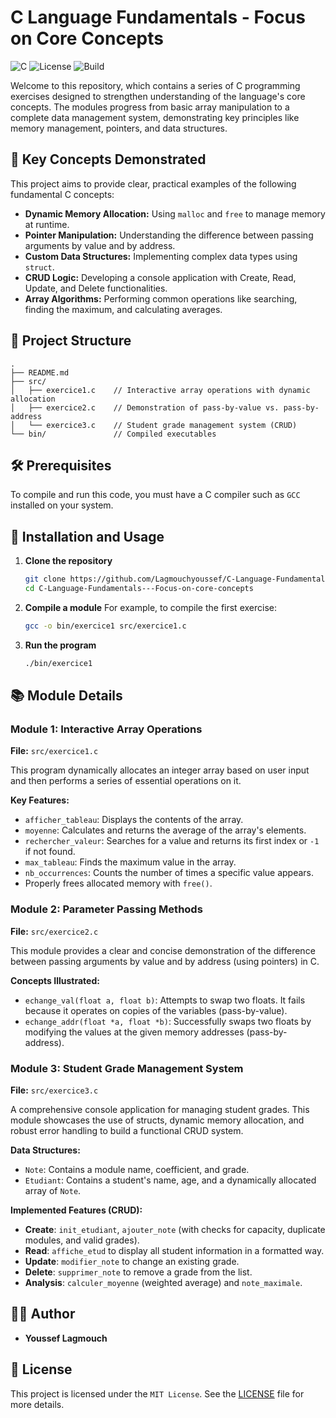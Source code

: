 # C Language Fundamentals - Focus on Core Concepts

![C](https://img.shields.io/badge/C-11-blue.svg)
![License](https://img.shields.io/badge/License-MIT-green.svg)
![Build](https://img.shields.io/badge/Build-Passing-brightgreen.svg)

Welcome to this repository, which contains a series of C programming exercises designed to strengthen understanding of the language's core concepts. The modules progress from basic array manipulation to a complete data management system, demonstrating key principles like memory management, pointers, and data structures.

## 🎯 Key Concepts Demonstrated

This project aims to provide clear, practical examples of the following fundamental C concepts:

- **Dynamic Memory Allocation:** Using `malloc` and `free` to manage memory at runtime.
- **Pointer Manipulation:** Understanding the difference between passing arguments by value and by address.
- **Custom Data Structures:** Implementing complex data types using `struct`.
- **CRUD Logic:** Developing a console application with Create, Read, Update, and Delete functionalities.
- **Array Algorithms:** Performing common operations like searching, finding the maximum, and calculating averages.

## 📁 Project Structure

```
.
├── README.md
├── src/
│   ├── exercice1.c    // Interactive array operations with dynamic allocation
│   ├── exercice2.c    // Demonstration of pass-by-value vs. pass-by-address
│   └── exercice3.c    // Student grade management system (CRUD)
└── bin/               // Compiled executables
```

## 🛠️ Prerequisites

To compile and run this code, you must have a C compiler such as `GCC` installed on your system.

## 🚀 Installation and Usage

1.  **Clone the repository**
    ```bash
    git clone https://github.com/Lagmouchyoussef/C-Language-Fundamentals---Focus-on-core-concepts.git
    cd C-Language-Fundamentals---Focus-on-core-concepts
    ```

2.  **Compile a module**
    For example, to compile the first exercise:
    ```bash
    gcc -o bin/exercice1 src/exercice1.c
    ```

3.  **Run the program**
    ```bash
    ./bin/exercice1
    ```

## 📚 Module Details

### Module 1: Interactive Array Operations

**File:** `src/exercice1.c`

This program dynamically allocates an integer array based on user input and then performs a series of essential operations on it.

**Key Features:**
- `afficher_tableau`: Displays the contents of the array.
- `moyenne`: Calculates and returns the average of the array's elements.
- `rechercher_valeur`: Searches for a value and returns its first index or `-1` if not found.
- `max_tableau`: Finds the maximum value in the array.
- `nb_occurrences`: Counts the number of times a specific value appears.
- Properly frees allocated memory with `free()`.

### Module 2: Parameter Passing Methods

**File:** `src/exercice2.c`

This module provides a clear and concise demonstration of the difference between passing arguments by value and by address (using pointers) in C.

**Concepts Illustrated:**
- `echange_val(float a, float b)`: Attempts to swap two floats. It fails because it operates on copies of the variables (pass-by-value).
- `echange_addr(float *a, float *b)`: Successfully swaps two floats by modifying the values at the given memory addresses (pass-by-address).

### Module 3: Student Grade Management System

**File:** `src/exercice3.c`

A comprehensive console application for managing student grades. This module showcases the use of structs, dynamic memory allocation, and robust error handling to build a functional CRUD system.

**Data Structures:**
- `Note`: Contains a module name, coefficient, and grade.
- `Etudiant`: Contains a student's name, age, and a dynamically allocated array of `Note`.

**Implemented Features (CRUD):**
- **Create**: `init_etudiant`, `ajouter_note` (with checks for capacity, duplicate modules, and valid grades).
- **Read**: `affiche_etud` to display all student information in a formatted way.
- **Update**: `modifier_note` to change an existing grade.
- **Delete**: `supprimer_note` to remove a grade from the list.
- **Analysis**: `calculer_moyenne` (weighted average) and `note_maximale`.

## 👨‍💻 Author

- **Youssef Lagmouch**

## 📜 License

This project is licensed under the `MIT License`. See the [LICENSE](LICENSE) file for more details.
